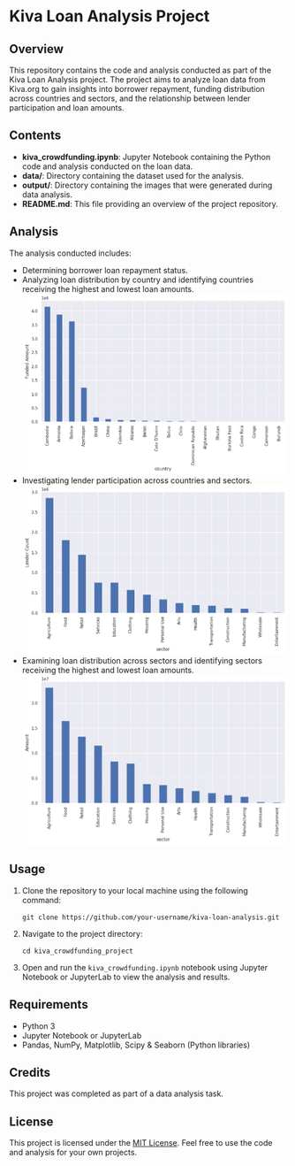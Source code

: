 # Kiva Loan Analysis Project

## Overview
This repository contains the code and analysis conducted as part of the Kiva Loan Analysis project. The project aims to analyze loan data from Kiva.org to gain insights into borrower repayment, funding distribution across countries and sectors, and the relationship between lender participation and loan amounts.

## Contents
- **kiva_crowdfunding.ipynb**: Jupyter Notebook containing the Python code and analysis conducted on the loan data.
- **data/**: Directory containing the dataset used for the analysis.
- **output/**: Directory containing the images that were generated during data analysis.
- **README.md**: This file providing an overview of the project repository.

## Analysis
The analysis conducted includes:
- Determining borrower loan repayment status.
- Analyzing loan distribution by country and identifying countries receiving the highest and lowest loan amounts.
![loan amount per country](output/amount-country.png)
- Investigating lender participation across countries and sectors.
![lender participation across sectors](output/sector_lender-count.png)
- Examining loan distribution across sectors and identifying sectors receiving the highest and lowest loan amounts.
![loan distribution across sectors](output/sector_amount.png)

## Usage
1. Clone the repository to your local machine using the following command:
   ```
   git clone https://github.com/your-username/kiva-loan-analysis.git
   ```
2. Navigate to the project directory:
   ```
   cd kiva_crowdfunding_project
   ```
3. Open and run the `kiva_crowdfunding.ipynb` notebook using Jupyter Notebook or JupyterLab to view the analysis and results.

## Requirements
- Python 3
- Jupyter Notebook or JupyterLab
- Pandas, NumPy, Matplotlib, Scipy & Seaborn (Python libraries)

## Credits
This project was completed as part of a data analysis task.

## License
This project is licensed under the [MIT License](LICENSE). Feel free to use the code and analysis for your own projects.